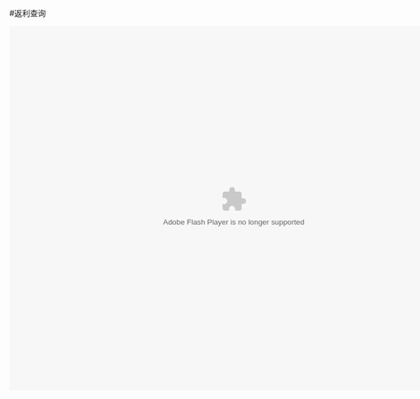 #返利查询

<embed src="http://resource.3cwdb.com/kailong-donghua/V300303201105160200.swf" width="800" height="650"  pluginspage="http://www.macromedia.com/go/getflashplayer" 
type="application/x-shockwave-flash" ></embed>
